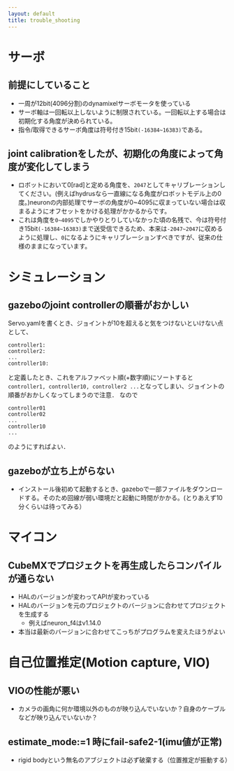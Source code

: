 ```yaml
---
layout: default
title: trouble_shooting
---
```


# サーボ
## 前提にしていること
- 一周が12bit(4096分割)のdynamixelサーボモータを使っている
- サーボ軸は一回転以上しないように制限されている。一回転以上する場合は初期化する角度が決められている。
- 指令/取得できるサーボ角度は符号付き15bit`(-16384~16383)`である。

## joint calibrationをしたが、初期化の角度によって角度が変化してしまう
- ロボットにおいて0[rad]と定める角度を、`2047`としてキャリブレーションしてください。(例えばhydrusなら一直線になる角度がロボットモデル上の0度。)neuronの内部処理でサーボの角度が0~4095に収まっていない場合は収まるようにオフセットをかける処理がかかるからです。
- これは角度を`0~4095`でしかやりとりしていなかった頃の名残で、今は符号付き15bit`(-16384~16383)`まで送受信できるため、本来は`-2047~2047`に収めるように処理し、`0`になるようにキャリブレーションすべきですが、従来の仕様のままになっています。

# シミュレーション
## gazeboのjoint controllerの順番がおかしい
Servo.yamlを書くとき、ジョイントが10を超えると気をつけないといけない点として、
```
controller1:
controller2:
...
controller10:
```
と定義したとき、これをアルファベット順(+数字順)にソートすると`controller1, controller10, controller2 ...`となってしまい、ジョイントの順番がおかしくなってしまうので注意．
なので
```
controller01
controller02
...
controller10
...
```
のようにすればよい．

## gazeboが立ち上がらない
- インストール後初めて起動するとき、gazeboで一部ファイルをダウンロードする。そのため回線が弱い環境だと起動に時間がかかる。(とりあえず10分くらいは待ってみる）

# マイコン
## CubeMXでプロジェクトを再生成したらコンパイルが通らない
- HALのバージョンが変わってAPIが変わっている
- HALのバージョンを元のプロジェクトのバージョンに合わせてプロジェクトを生成する
  - 例えばneuron_f4はv1.14.0
- 本当は最新のバージョンに合わせてこっちがプログラムを変えたほうがよい

# 自己位置推定(Motion capture, VIO)
## VIOの性能が悪い
- カメラの画角に何か環境以外のものが映り込んでいないか？自身のケーブルなどが映り込んでいないか？
## estimate_mode:=1 時にfail-safe2-1(imu値が正常)
- rigid bodyという無名のアブジェクトは必ず破棄する（位置推定が振動する）